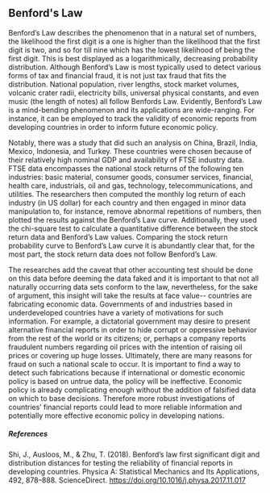 ## Benford's Law ##


Benford’s Law describes the phenomenon that in a natural set of numbers, the likelihood the first digit is a one is higher than the likelihood that the first digit is two, and so for till nine which has the lowest likelihood of being the first digit. This is best displayed as a logarithmically, decreasing probability distribution. Although Benford’s Law is most typically used to detect various forms of tax and financial fraud, it is not just tax fraud that fits the distribution. National population, river lengths, stock market volumes, volcanic crater radii, electricity bills, universal physical constants, and even music (the length of notes) all follow Benfords Law. Evidently, Benford’s Law is a mind-bending phenomenon and its applications are wide-ranging. For instance, it can be employed to track the validity of economic reports from developing countries in order to inform future economic policy. 


Notably, there was a study that did such an analysis on China, Brazil, India, Mexico, Indonesia, and Turkey. These countries were chosen because of their relatively high nominal GDP and availability of FTSE industry data. FTSE data encompasses the national stock returns of the following ten industries: basic material, consumer goods, consumer services, financial, health care, industrials, oil and gas, technology, telecommunications, and utilities. The researchers then computed the monthly log return of each industry (in US dollar) for each country and then engaged in minor data manipulation to, for instance, remove abnormal repetitions of numbers, then plotted the results against the Benford’s Law curve. Additionally, they used the chi-square test to calculate a quantitative difference between the stock return data and Benford’s Law values. Comparing the stock return probability curve to Benford’s Law curve it is abundantly clear that, for the most part, the stock return data does not follow Benford’s Law.


The researches add the caveat that other accounting test should be done on this data before deeming the data faked and it is important to that not all naturally occurring data sets conform to the law, nevertheless, for the sake of argument, this insight will take the results at face value-- countries are fabricating economic data. Governments of and industries based in underdeveloped countries have a variety of motivations for such information. For example, a dictatorial government may desire to present alternative financial reports in order to hide corrupt or oppressive behavior from the rest of the world or its citizens; or, perhaps a company reports fraudulent numbers regarding oil prices with the intention of raising oil prices or covering up huge losses. Ultimately, there are many reasons for fraud on such a national scale to occur. It is important to find a way to detect such fabrications because if international or domestic economic policy is based on untrue data, the policy will be ineffective. Economic policy is already complicating enough without the addition of falsified data on which to base decisions. Therefore more robust investigations of countries’ financial reports could lead to more reliable information and potentially more effective economic policy in developing nations.

##### References #####


Shi, J., Ausloos, M., & Zhu, T. (2018). Benford’s law first significant digit and distribution distances for testing the reliability of financial reports in developing countries. Physica A: Statistical Mechanics and Its Applications, 492, 878–888. ScienceDirect. https://doi.org/10.1016/j.physa.2017.11.017
